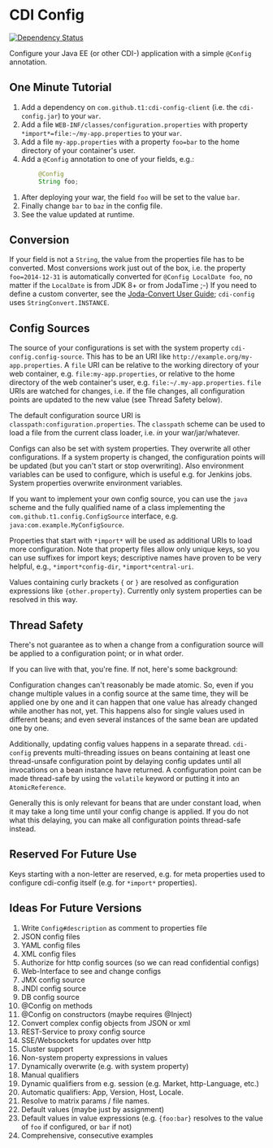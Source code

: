 # CDI Config

[![Dependency Status](https://www.versioneye.com/user/projects/53f72f0ae09da337bc0003bd/badge.svg?style=flat)](https://www.versioneye.com/user/projects/53f72f0ae09da337bc0003bd)

Configure your Java EE (or other CDI-) application with a simple `@Config` annotation.

## One Minute Tutorial

1. Add a dependency on `com.github.t1:cdi-config-client` (i.e. the `cdi-config.jar`) to your `war`.
1. Add a file `WEB-INF/classes/configuration.properties` with property `*import*=file:~/my-app.properties` to your `war`.
1. Add a file `my-app.properties` with a property `foo=bar` to the home directory of your container's user.
1. Add a `@Config` annotation to one of your fields, e.g.:

```java
        @Config
        String foo;
```
1. After deploying your war, the field `foo` will be set to the value `bar`.
1. Finally change `bar` to `baz` in the config file.
1. See the value updated at runtime.

## Conversion

If your field is not a `String`, the value from the properties file has to be converted. Most conversions work just out of the box, i.e. the property `foo=2014-12-31` is automatically converted for `@Config LocalDate foo`, no matter if the `LocalDate` is from JDK 8+ or from JodaTime ;-) If you need to define a custom converter, see the [Joda-Convert User Guide](http://www.joda.org/joda-convert/userguide.html); `cdi-config` uses `StringConvert.INSTANCE`.

## Config Sources

The source of your configurations is set with the system property `cdi-config.config-source`. This has to be an URI like `http://example.org/my-app.properties`. A `file` URI can be relative to the working directory of your web container, e.g. `file:my-app.properties`, or relative to the home directory of the web container's user, e.g. `file:~/.my-app.properties`. `file` URIs are watched for changes, i.e. if the file changes, all configuration points are updated to the new value (see Thread Safety below).

The default configuration source URI is `classpath:configuration.properties`. The `classpath` scheme can be used to load a file from the current class loader, i.e. _in_ your war/jar/whatever.

Configs can also be set with system properties. They overwrite all other configurations. If a system property is changed, the configuration points will be updated (but you can't start or stop overwriting). Also environment variables can be used to configure, which is useful e.g. for Jenkins jobs. System properties overwrite environment variables.

If you want to implement your own config source, you can use the `java` scheme and the fully qualified name of a class implementing the `com.github.t1.config.ConfigSource` interface, e.g. `java:com.example.MyConfigSource`.

Properties that start with `*import*` will be used as additional URIs to load more configuration. Note that property files allow only unique keys, so you can use suffixes for import keys; descriptive names have proven to be very helpful, e.g., `*import*config-dir`, `*import*central-uri`.

Values containing curly brackets `{` or `}` are resolved as configuration expressions like `{other.property}`. Currently only system properties can be resolved in this way.

## Thread Safety

There's not guarantee as to when a change from a configuration source will be applied to a configuration point; or in what order.

If you can live with that, you're fine. If not, here's some background:

Configuration changes can't reasonably be made atomic. So, even if you change multiple values in a config source at the same time, they will be applied one by one and it can happen that one value has already changed while another has not, yet. This happens also for single values used in different beans; and even several instances of the same bean are updated one by one.

Additionally, updating config values happens in a separate thread. `cdi-config` prevents multi-threading issues on beans containing at least one thread-unsafe configuration point by delaying config updates until all invocations on a bean instance have returned. A configuration point can be made thread-safe by using the `volatile` keyword or putting it into an `AtomicReference`.

Generally this is only relevant for beans that are under constant load, when it may take a long time until your config change is applied. If you do not what this delaying, you can make all configuration points thread-safe instead.

## Reserved For Future Use

Keys starting with a non-letter are reserved, e.g. for meta properties used to configure cdi-config itself (e.g. for `*import*` properties).

## Ideas For Future Versions

1. Write `Config#description` as comment to properties file
1. JSON config files
1. YAML config files
1. XML config files
1. Authorize for http config sources (so we can read confidential configs)
1. Web-Interface to see and change configs
1. JMX config source
1. JNDI config source
1. DB config source
1. @Config on methods 
1. @Config on constructors (maybe requires @Inject)
1. Convert complex config objects from JSON or xml
1. REST-Service to proxy config source
1. SSE/Websockets for updates over http
1. Cluster support
1. Non-system property expressions in values
1. Dynamically overwrite (e.g. with system property)
1. Manual qualifiers
1. Dynamic qualifiers from e.g. session (e.g. Market, http-Language, etc.)
1. Automatic qualifiers: App, Version, Host, Locale.
1. Resolve to matrix params / file names.
1. Default values (maybe just by assignment)
1. Default values in value expressions (e.g. `{foo:bar}` resolves to the value of `foo` if configured, or `bar` if not)
1. Comprehensive, consecutive examples

